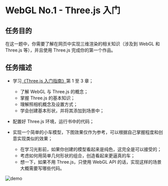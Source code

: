 # WebGL No.1 - Three.js 入门

## 任务目的

在这一题中，你需要了解在网页中实现三维渲染的相关知识（涉及到 WebGL 和 Three.js 等），并且使用 Three.js 完成你的第一个作品。

## 任务描述

* 学习[《Three.js 入门指南》](http://www.ituring.com.cn/article/47975)第 1 至 3 章；
    * 了解 WebGL 与 Three.js 的概念；
    * 掌握 Three.js 的基本知识；
    * 理解照相机概念及设置方式；
    * 学会创建基本形状，并将其添加到场景中；

* 配置好 Three.js 环境，运行书中的代码；

* 实现一个简单的小车模型，下图效果仅作为参考，可以根据自己掌握程度和创意实现类似的效果；
    * 在学习光影前，如果你创建的模型看起来是纯色，这完全是可以接受的；
    * 考虑如何用简单几何形状的组合，创造看起来更逼真的车；
    * 想一下，如果不用 Three.js，只使用 WebGL API 的话，实现这样的场景大概需要写哪些代码。

![demo](https://ooo.0o0.ooo/2017/03/19/58ce6cfa97e15.png)